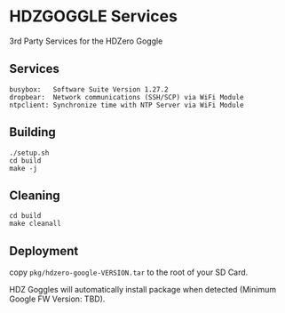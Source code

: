 # HDZGOGGLE Services
3rd Party Services for the HDZero Goggle

## Services
```
busybox:   Software Suite Version 1.27.2
dropbear:  Network communications (SSH/SCP) via WiFi Module
ntpclient: Synchronize time with NTP Server via WiFi Module
```

## Building
```shell
./setup.sh
cd build
make -j
```

## Cleaning
```shell
cd build
make cleanall
```

## Deployment
copy ```pkg/hdzero-google-VERSION.tar``` to the root of your SD Card.

HDZ Goggles will automatically install package when detected (Minimum Google FW Version: TBD).
